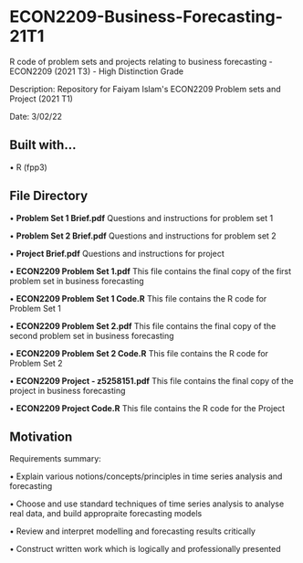 # ECON2209-Business-Forecasting-21T1
R code of problem sets and projects relating to business forecasting - ECON2209 (2021 T3) - High Distinction Grade

Description: Repository for Faiyam Islam's ECON2209 Problem sets and Project (2021 T1)

Date: 3/02/22

## Built with...

• R (fpp3)

## File Directory

• <b>Problem Set 1 Brief.pdf</b> Questions and instructions for problem set 1 </b>

• <b>Problem Set 2 Brief.pdf</b> Questions and instructions for problem set 2 </b>

• <b>Project Brief.pdf</b> Questions and instructions for project </b>

• <b>ECON2209 Problem Set 1.pdf</b> This file contains the final copy of the first problem set in business forecasting </b>

• <b>ECON2209 Problem Set 1 Code.R</b> This file contains the R code for Problem Set 1 </b>

• <b>ECON2209 Problem Set 2.pdf</b> This file contains the final copy of the second problem set in business forecasting </b>

• <b>ECON2209 Problem Set 2 Code.R</b> This file contains the R code for Problem Set 2 </b> 

• <b>ECON2209 Project - z5258151.pdf</b> This file contains the final copy of the project in business forecasting </b>

• <b>ECON2209 Project Code.R</b> This file contains the R code for the Project </b> 

## Motivation 

Requirements summary:

• Explain various notions/concepts/principles in time series analysis and forecasting

• Choose and use standard techniques of time series analysis to analyse real data, and build appropraite forecasting models

• Review and interpret modelling and forecasting results critically

• Construct written work which is logically and professionally presented

